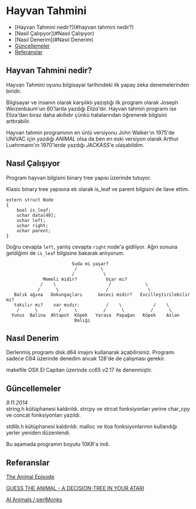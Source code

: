 # Hayvan Tahmini

- [Hayvan Tahmini nedir?](#hayvan tahmini nedir?)  
- [Nasil Çalışıyor](#Nasıl Çalışıyor)  
- [Nasıl Denerim](#Nasıl Denerim)  
- [Güncellemeler](#Güncellemeler)  
- [Referanslar](#Referanslar)

## Hayvan Tahmini nedir?

Hayvan Tahmini oyunu bilgisayar tarihindeki ilk yapay zeka denemelerinden biridir.

Bilgisayar ve insanın olarak karşılıklı yazıştığı ilk program olarak Joseph Weizenbaum'un 60'larda yazdığı *Eliza*'dır. Hayvan tahmin programı ise Eliza'dan biraz daha akıllıdır çünkü hatalarından öğrenerek bilgisini arttırabilir.

Hayvan tahmin programının en ünlü versiyonu John Walker'ın 1975'de UNIVAC için yazdığı *ANIMAL* olsa da ben en eski versiyon olarak Arthur Luehrmann'ın 1970'lerde yazdığı *JACKASS*'e ulaşabildim.

## Nasıl Çalışıyor

Program hayvan bilgisini binary tree yapısı üzerinde tutuyor.

Klasic binary tree yapısına ek olarak is_leaf ve parent bilgisini de ilave ettim.

    extern struct Node 			
	{
		bool is_leaf;
		uchar data[40];
		uchar left;
		uchar right;
		uchar parent;
	}

Doğru cevapta `left`, yanlış cevapta `right` node'a gidiliyor. Ağın sonuna geldiğimi de `is_leaf` bilgisine bakarak anlıyorum.

                             Suda mi yaşar?
                              /         \ 
                             /           \
                  Memeli midir?           Uçar mı?
                 /    \                    /             \
                /      \                  /               \
       Balık ağına   Dokungaçları      Gececi midir?   Evcilleştirilebilir mi?
       takılır mı?    var mıdır:          /    \            /    \
        /      \        /     \          /      \          /      \
      Yunus  Balina  Ahtapot  Köpek   Yarasa  Papağan   Köpek    Aslan
                              Balığı 


## Nasıl Denerim

Derlenmiş programı disk.d64 imajını kullanarak açabilirsiniz. Programı sadece C64 üzerinde denedim ancak 128'de de çalışması gerekir.

makefile OSX El Capitan üzerinde cc65 v2.17 ile denenmiştir. 

   
## Güncellemeler
*9.11.2014*   
string.h kütüphanesi kaldırıldı.
strcpy ve strcat fonksiyonları yerine char_cpy ve concat fonksiyonları yazıldı.

stdlib.h kütüphanesi kaldırıldı.
malloc ve itoa fonksiyonlarının kullandığı yerler yeniden düzenlendi.

Bu aşamada programın boyutu 10KB'a indi.

## Referanslar
[The Animal Episode](http://www.fourmilab.ch/documents/univac/animal.html)

[GUESS THE ANIMAL - A DECISION-TREE IN YOUR ATARI](https://www.atarimagazines.com/v4n12/Animal.html)

[AI Animals / perlMonks ](https://www.perlmonks.org/?node_id=195991)  


